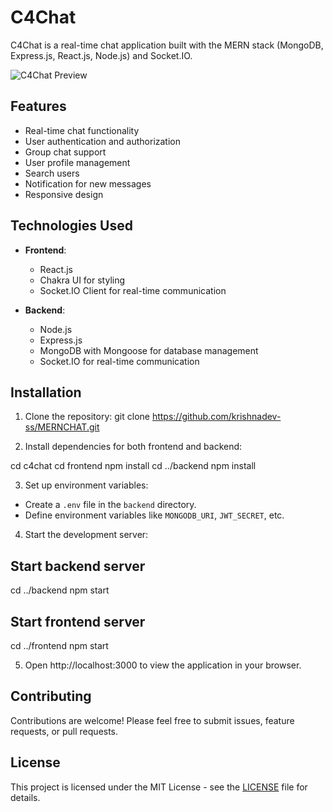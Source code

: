 # C4Chat

C4Chat is a real-time chat application built with the MERN stack (MongoDB, Express.js, React.js, Node.js) and Socket.IO.

![C4Chat Preview](https://d1csarkz8obe9u.cloudfront.net/posterpreviews/chat-app-icon-logo-design-template-770ca6add87165646ba67d1a36dfee4e_screen.jpg)

## Features

- Real-time chat functionality
- User authentication and authorization
- Group chat support
- User profile management
- Search users
- Notification for new messages
- Responsive design

## Technologies Used

- **Frontend**:
  - React.js
  - Chakra UI for styling
  - Socket.IO Client for real-time communication
  
- **Backend**:
  - Node.js
  - Express.js
  - MongoDB with Mongoose for database management
  - Socket.IO for real-time communication

## Installation

1. Clone the repository:
git clone https://github.com/krishnadev-ss/MERNCHAT.git


2. Install dependencies for both frontend and backend:

cd c4chat
cd frontend
npm install
cd ../backend
npm install

3. Set up environment variables:

- Create a `.env` file in the `backend` directory.
- Define environment variables like `MONGODB_URI`, `JWT_SECRET`, etc.

4. Start the development server:

## Start backend server
cd ../backend
npm start

## Start frontend server
cd ../frontend
npm start

5. Open http://localhost:3000 to view the application in your browser.

## Contributing

Contributions are welcome! Please feel free to submit issues, feature requests, or pull requests.

## License

This project is licensed under the MIT License - see the [LICENSE](LICENSE) file for details.



